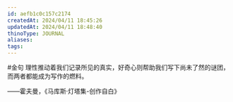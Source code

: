 ```yaml
---
id: aefb1c0c157c2174
createdAt: 2024/04/11 18:45:26
updatedAt: 2024/04/11 18:48:40
thinoType: JOURNAL
aliases: 
tags: 
---
```

#金句 理性推动着我们记录所见的真实，好奇心则帮助我们写下尚未了然的谜团，而两者都能成为写作的燃料。

——霍夫曼，《马库斯·灯塔集-创作自白》